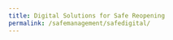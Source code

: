```yaml
---
title: Digital Solutions for Safe Reopening
permalink: /safemanagement/safedigital/
---
```


<meta http-equiv=refresh content="0;URL=javascript:window.open('https://www.imda.gov.sg/programme-listing/smes-go-digital/Digital-Solutions-For-Safe-Reopening','_parents=');">
